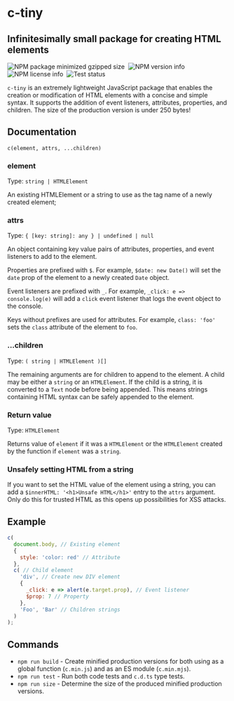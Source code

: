 # c-tiny

## Infinitesimally small package for creating HTML elements

![NPM package minimized gzipped size](https://img.shields.io/bundlejs/size/c-tiny)&nbsp;
![NPM version info](https://img.shields.io/npm/v/c-tiny)&nbsp;
![NPM license info](https://img.shields.io/npm/l/c-tiny)&nbsp;
![Test status](https://img.shields.io/github/actions/workflow/status/BrandonXLF/c-tiny/tests.yml)


`c-tiny` is an extremely lightweight JavaScript package that enables the creation or modification of HTML elements with a concise and simple syntax. It supports the addition of event listeners, attributes, properties, and children. The size of the production version is under 250 bytes!

## Documentation

`c(element, attrs, ...children)`

### element

Type: `string | HTMLElement`

An existing HTMLElement or a string to use as the tag name of a newly created element;

### attrs

Type: `{ [key: string]: any } | undefined | null`

An object containing key value pairs of attributes, properties, and event listeners to add to the element.

Properties are prefixed with `$`. For example, `$date: new Date()` will set the `date` prop of the element to a newly created `Date` object.

Event listeners are prefixed with `_`. For example, `_click: e => console.log(e)` will add a `click` event listener that logs the event object to the console.

Keys without prefixes are used for attributes. For example, `class: 'foo'` sets the `class` attribute of the element to `foo`.

### ...children

Type: `( string | HTMLElement )[]`

The remaining arguments are for children to append to the element. A child may be either a `string` or an `HTMLElement`. If the child is a string, it is converted to a `Text` node before being appended. This means strings containing HTML syntax can be safely appended to the element.

### Return value

Type: `HTMLElement`

Returns value of `element` if it was a `HTMLElement` or the `HTMLElement` created by the function if `element` was a `string`.

### Unsafely setting HTML from a string

If you want to set the HTML value of the element using a string, you can add a `$innerHTML: '<h1>Unsafe HTML</h1>'` entry to the `attrs` argument. Only do this for trusted HTML as this opens up possibilities for XSS attacks.

## Example

```js
c(
  document.body, // Existing element
  {
    style: 'color: red' // Attribute
  },
  c( // Child element
    'div', // Create new DIV element
    {
      _click: e => alert(e.target.prop), // Event listener
      $prop: 7 // Property
    },
    'Foo', 'Bar' // Children strings
  )
);
```

## Commands

* `npm run build` - Create minified production versions for both using as a global function (`c.min.js`) and as an ES module (`c.min.mjs`).
* `npm run test` - Run both code tests and `c.d.ts` type tests.
* `npm run size` - Determine the size of the produced minified production versions.
